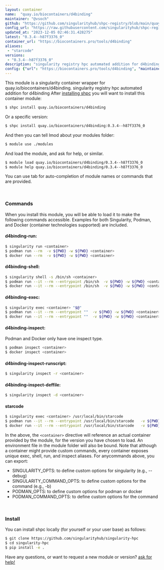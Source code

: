 ```yaml
---
layout: container
name:  "quay.io/biocontainers/d4binding"
maintainer: "@vsoch"
github: "https://github.com/singularityhub/shpc-registry/blob/main/quay.io/biocontainers/d4binding/container.yaml"
config_url: "https://raw.githubusercontent.com/singularityhub/shpc-registry/main/quay.io/biocontainers/d4binding/container.yaml"
updated_at: "2023-12-05 02:46:31.428275"
latest: "0.3.4--h87f3376_0"
container_url: "https://biocontainers.pro/tools/d4binding"
aliases:
 - "starcode"
versions:
 - "0.3.4--h87f3376_0"
description: "singularity registry hpc automated addition for d4binding"
config: {"url": "https://biocontainers.pro/tools/d4binding", "maintainer": "@vsoch", "description": "singularity registry hpc automated addition for d4binding", "latest": {"0.3.4--h87f3376_0": "sha256:5f55a16b97075b91f86c54ff4dd7fe11324af217880775ab1ee53433517657bb"}, "tags": {"0.3.4--h87f3376_0": "sha256:5f55a16b97075b91f86c54ff4dd7fe11324af217880775ab1ee53433517657bb"}, "docker": "quay.io/biocontainers/d4binding", "aliases": {"starcode": "/usr/local/bin/starcode"}}
---
```


This module is a singularity container wrapper for quay.io/biocontainers/d4binding.
singularity registry hpc automated addition for d4binding
After [installing shpc](#install) you will want to install this container module:


```bash
$ shpc install quay.io/biocontainers/d4binding
```

Or a specific version:

```bash
$ shpc install quay.io/biocontainers/d4binding:0.3.4--h87f3376_0
```

And then you can tell lmod about your modules folder:

```bash
$ module use ./modules
```

And load the module, and ask for help, or similar.

```bash
$ module load quay.io/biocontainers/d4binding/0.3.4--h87f3376_0
$ module help quay.io/biocontainers/d4binding/0.3.4--h87f3376_0
```

You can use tab for auto-completion of module names or commands that are provided.

<br>

### Commands

When you install this module, you will be able to load it to make the following commands accessible.
Examples for both Singularity, Podman, and Docker (container technologies supported) are included.

#### d4binding-run:

```bash
$ singularity run <container>
$ podman run --rm  -v ${PWD} -w ${PWD} <container>
$ docker run --rm  -v ${PWD} -w ${PWD} <container>
```

#### d4binding-shell:

```bash
$ singularity shell -s /bin/sh <container>
$ podman run --it --rm --entrypoint /bin/sh  -v ${PWD} -w ${PWD} <container>
$ docker run --it --rm --entrypoint /bin/sh  -v ${PWD} -w ${PWD} <container>
```

#### d4binding-exec:

```bash
$ singularity exec <container> "$@"
$ podman run --it --rm --entrypoint ""  -v ${PWD} -w ${PWD} <container> "$@"
$ docker run --it --rm --entrypoint ""  -v ${PWD} -w ${PWD} <container> "$@"
```

#### d4binding-inspect:

Podman and Docker only have one inspect type.

```bash
$ podman inspect <container>
$ docker inspect <container>
```

#### d4binding-inspect-runscript:

```bash
$ singularity inspect -r <container>
```

#### d4binding-inspect-deffile:

```bash
$ singularity inspect -d <container>
```


#### starcode

```bash
$ singularity exec <container> /usr/local/bin/starcode
$ podman run --it --rm --entrypoint /usr/local/bin/starcode   -v ${PWD} -w ${PWD} <container> -c " $@"
$ docker run --it --rm --entrypoint /usr/local/bin/starcode   -v ${PWD} -w ${PWD} <container> -c " $@"
```



In the above, the `<container>` directive will reference an actual container provided
by the module, for the version you have chosen to load. An environment file in the
module folder will also be bound. Note that although a container
might provide custom commands, every container exposes unique exec, shell, run, and
inspect aliases. For anycommands above, you can export:

 - SINGULARITY_OPTS: to define custom options for singularity (e.g., --debug)
 - SINGULARITY_COMMAND_OPTS: to define custom options for the command (e.g., -b)
 - PODMAN_OPTS: to define custom options for podman or docker
 - PODMAN_COMMAND_OPTS: to define custom options for the command

<br>

### Install

You can install shpc locally (for yourself or your user base) as follows:

```bash
$ git clone https://github.com/singularityhub/singularity-hpc
$ cd singularity-hpc
$ pip install -e .
```

Have any questions, or want to request a new module or version? [ask for help!](https://github.com/singularityhub/singularity-hpc/issues)